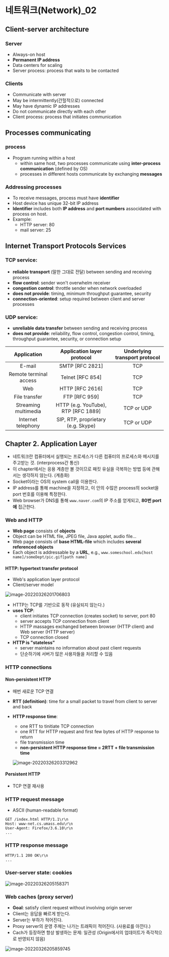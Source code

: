 # 네트워크(Network)_02

## Client-server architecture

### Server

-   Always-on host
-   **Permanent IP address**
-   Data centers for scaling
-   Server process: process that waits to be contacted

### Clients

-   Communicate with server
-   May be intermittently(간헐적으로) connected
-   May have dynamic IP addresses
-   Do not communicate directly with each other
-   Client process: process that initiates communication



## Processes communicating

### process

-   Program running within a host
    -   within same host, two processes communicate using **inter-process communication** (defined by OS)
    -   processes in different hosts communicate by exchanging **messages**

### Addressing processes

-   To receive messages, process must have **identifier**
-   Host device has unique 32-bit IP address
-   **Identifier** includes both **IP address** and **port numbers** associdated with process on host.
-   Example:
    -   HTTP server: 80
    -   mail server: 25



## Internet Transport Protocols Services

### TCP service:

-   **reliable transport** (말한 그대로 전달) between sending and receiving process
-   **flow control**: sender won't overwhelm receiver
-   **congestion control**: throttle sender when network overloaded
-   **does not provide**: timing, minimum throughput guarantee, security
-   **connection-oriented**: setup required between client and server processes



### UDP service:

-   **unreliable data transfer** between sending and receiving process
-   **does not provide**: reliability, flow control, congestion control, timing, throughput guarantee, security, or connection setup

|      Application       |     Application layer protocol      | Underlying transport protocol |
| :--------------------: | :---------------------------------: | :---------------------------: |
|         E-mail         |           SMTP [RFC 2821]           |              TCP              |
| Remote terminal access |          Telnet [RFC 854]           |              TCP              |
|          Web           |           HTTP [RFC 2616]           |              TCP              |
|     File transfer      |            FTP [RFC 959]            |              TCP              |
|  Streaming multimedia  | HTTP (e.g. YouTube), RTP [RFC 1889] |          TCP or UDP           |
|   Internet telephony   | SIP, RTP, proprietary (e.g. Skype)  |          TCP or UDP           |



## Chapter 2. Application Layer

-   네트워크란 컴퓨터에서 실행되는 프로세스가 다른 컴퓨터의 프로세스와 메시지를 주고받는 것. (interprocess간 통신)
-   이 chapter에서는 응용 계층만 볼 것이므로 패킷 유실을 극복하는 방법 등에 관해서는 생각하지 않는다. (계층화)
-   Socket이라는 OS의 system call을 이용한다.
-   IP address를 통해 machine을 지정하고, 이 안의 수많은 process의 socket을 port 번호를 이용해 특정한다.
-   Web browser가 DNS를 통해 `www.naver.com`의 IP 주소를 얻게되고, **80번 port에** 접근한다.



### Web and HTTP

-   **Web page** consists of **objects**
-   Object can be HTML file, JPEG file, Java applet, audio file...
-   Web page consists of **base HTML-file** which includes **several referenced objects**
-   Each object is addressable by a **URL**, e.g., `www.someschool.edu[host name]/someDept/pic.gif[path name]`

#### HTTP: hypertext transfer protocol

-   Web's application layer protocol
-   Client/server model

![image-20220326201706803](network_02.assets/image-20220326201706803.png)

-   HTTP는 TCP를 기반으로 동작 (유실되지 않는다.)
-   **uses TCP**:
    -   client initiates TCP connection (creates socket) to server, port 80
    -   server accepts TCP connection from client
    -   HTTP massages exchanged between browser (HTTP client) and Web server (HTTP server)
    -   TCP connection closed
-   **HTTP is "stateless"**
    -   server maintains no information about past client requests
    -   단순하기에 서버가 많은 사용자들을 처리할 수 있음



### HTTP connections

#### Non-persistent HTTP

-   매번 새로운 TCP 연결

-   **RTT (definition)**: time for a small packet to travel from client to server and back

-   **HTTP response time**:

    -   one RTT to tinitiate TCP connection
    -   one RTT for HTTP request and first few bytes of HTTP response to return
    -   file transmission time
    -   **non-persistent HTTP response time = 2RTT + file transmission time**

    ![image-20220326203312962](network_02.assets/image-20220326203312962.png)

#### Persistent HTTP

-   TCP 연결 재사용



### HTTP request message

-   ASCII (human-readable format)

```
GET /index.html HTTP/1.1\r\n
Host: www-net.cs.umass.edu\r\n
User-Agent: Firefox/3.6.10\r\n
...
```

### HTTP response message

```
HTTP/1.1 200 OK\r\n
...
```



### User-server state: cookies

![image-20220326205158371](network_02.assets/image-20220326205158371.png)



### Web caches (proxy server)

-   **Goal**: satisfy client request without involving origin server
-   Client는 응답을 빠르게 받는다.
-   Server는 부하가 적어진다.
-   Proxy server의 운영 주체는 나가는 트래픽이 적어진다. (사용료를 아낀다.)
-   Cach가 등장하면 항상 발생하는 문제: 일관성 (Origin에서의 업데이트가 즉각적으로 반영되지 않음)

![image-20220326205859745](network_02.assets/image-20220326205859745.png)



